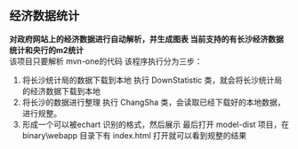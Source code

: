 ## 经济数据统计

**对政府网站上的经济数据进行自动解析，并生成图表 当前支持的有长沙经济数据统计和央行的m2统计**  
该项目只要解析 mvn-one的代码
该程序执行分为三步：
1. 将长沙统计局的数据下载到本地
执行 DownStatistic 类，就会将长沙统计局的经济数据下载到本地
2. 将长沙的数据进行整理
执行 ChangSha 类，会读取已经下载好的本地数据，进行规整。
3. 形成一个可以被echart 识别的格式，然后展示
最后打开 model-dist 项目，在binary\webapp 目录下有 index.html 打开就可以看到规整的结果
